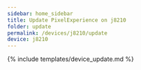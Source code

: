 ```yaml
---
sidebar: home_sidebar
title: Update PixelExperience on j8210
folder: update
permalink: /devices/j8210/update
device: j8210
---
```

{% include templates/device_update.md %}
